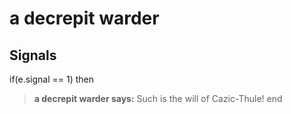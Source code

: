 # a decrepit warder


## Signals

if(e.signal == 1) then


>**a decrepit warder says:** Such is the will of Cazic-Thule!
end
